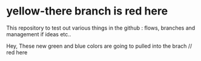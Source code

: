 # yellow-there branch is red here
This repository to test out various things in the github : flows, branches and management if ideas etc..

Hey, These new green and blue colors are going to pulled into the brach // red here
